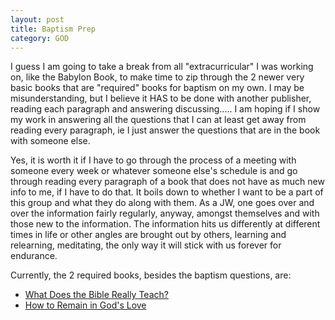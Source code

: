 ```yaml
---
layout: post
title: Baptism Prep
category: GOD
---
```


I guess I am going to take a break from all "extracurricular" I was working on, like the Babylon Book, to make time to zip through the 2 newer very basic books that are "required" books for baptism on my own. I may be misunderstanding, but I believe it HAS to be done with another publisher, reading each paragraph and answering discussing..... I am hoping if I show my work in answering all the questions that I can at least get away from reading every paragraph, ie I just answer the questions that are in the book with someone else. 

Yes, it is worth it if I have to go through the process of a meeting with someone every week or whatever someone else's schedule is and go through reading every paragraph of a book that does not have as much new info to me, if I have to do that. It boils down to whether I want to be a part of this group and what they do along with them. As a JW, one goes over and over the information fairly regularly, anyway, amongst themselves and with those new to the information. The information hits us differently at different times in life or other angles are brought out by others, learning and relearning, meditating, the only way it will stick with us forever for endurance.

Currently, the 2 required books, besides the baptism questions, are: 
* [What Does the Bible Really Teach?](https://www.jw.org/en/library/books/bible-teach/)
* [How to Remain in God's Love](https://www.jw.org/en/library/books/in-gods-love/)